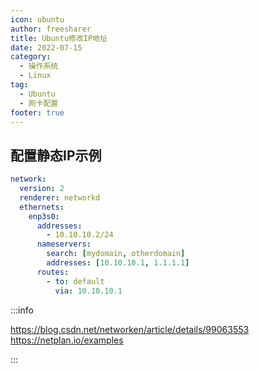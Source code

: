 ```yaml
---
icon: ubuntu
author: freesharer
title: Ubuntu修改IP地址
date: 2022-07-15
category:
  - 操作系统
  - Linux
tag:
  - Ubuntu
  - 网卡配置
footer: true
---
```




## 配置静态IP示例
```yaml
network:
  version: 2
  renderer: networkd
  ethernets:
    enp3s0:
      addresses:
        - 10.10.10.2/24
      nameservers:
        search: [mydomain, otherdomain]
        addresses: [10.10.10.1, 1.1.1.1]
      routes:
        - to: default
          via: 10.10.10.1
```



:::info

https://blog.csdn.net/networken/article/details/99063553
https://netplan.io/examples

:::

